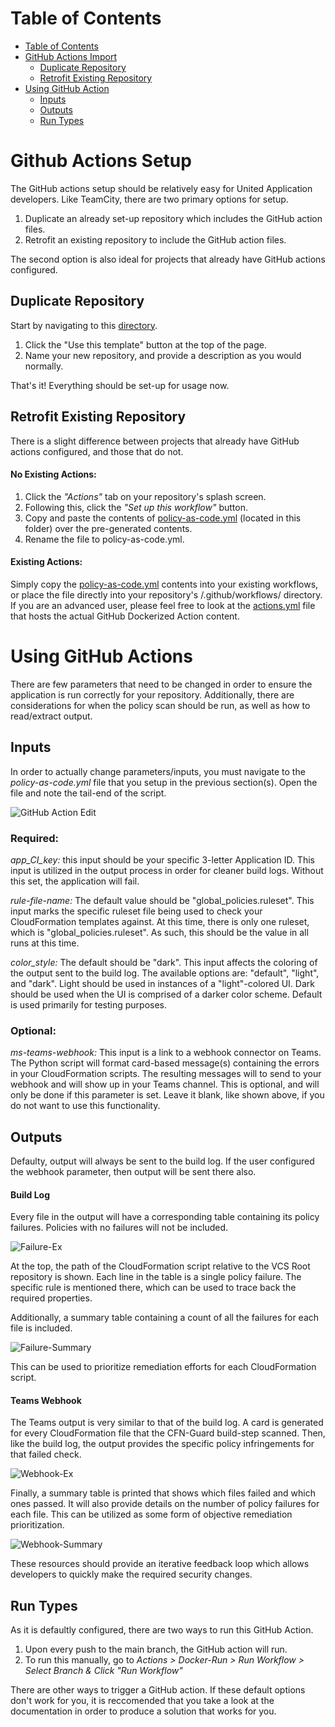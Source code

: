 Table of Contents
=================
<!--ts-->
   * [Table of Contents](#table-of-contents)
   * [GitHub Actions Import](#TeamCity-Setup)
      * [Duplicate Repository](#TeamCity-Setup)
      * [Retrofit Existing Repository](#TeamCity-Setup)
   * [Using GitHub Action]()
      * [Inputs]()
      * [Outputs]()
      * [Run Types]() 
<!--te-->

# Github Actions Setup
The GitHub actions setup should be relatively easy for United Application developers. Like TeamCity, there are two primary options for setup.
1. Duplicate an already set-up repository which includes the GitHub action files.
2. Retrofit an existing repository to include the GitHub action files.

The second option is also ideal for projects that already have GitHub actions configured.

## Duplicate Repository
Start by navigating to this [directory](https://github.ual.com/V838688/Policy-as-Code-GitHub-Action).
1. Click the "Use this template" button at the top of the page.
2. Name your new repository, and provide a description as you would normally.

That's it! Everything should be set-up for usage now.

## Retrofit Existing Repository
There is a slight difference between projects that already have GitHub actions configured, and those that do not.
#### No Existing Actions:
1. Click the _"Actions"_ tab on your repository's splash screen.
2. Following this, click the _"Set up this workflow"_ button.
3. Copy and paste the contents of [policy-as-code.yml]() (located in this folder) over the pre-generated contents.
4. Rename the file to policy-as-code.yml.

#### Existing Actions:
Simply copy the [policy-as-code.yml]() contents into your existing workflows, or place the file directly into your repository's /.github/workflows/ directory. If you are an advanced user, please feel free to look at the [actions.yml]() file that hosts the actual GitHub Dockerized Action content.

# Using GitHub Actions
There are few parameters that need to be changed in order to ensure the application is run correctly for your repository. Additionally, there are considerations for when the policy scan should be run, as well as how to read/extract output.
## Inputs
In order to actually change parameters/inputs, you must navigate to the _policy-as-code.yml_ file that you setup in the previous section(s). Open the file and note the tail-end of the script.

![GitHub Action Edit](/res/github-action-inputs.png)

### Required:
_app_CI_key:_ this input should be your specific 3-letter Application ID. This input is utilized in the output process in order for cleaner build logs. Without this set, the application will fail.

_rule-file-name:_ The default value should be "global_policies.ruleset". This input marks the specific ruleset file being used to check your CloudFormation templates against. At this time, there is only one ruleset, which is "global_policies.ruleset". As such, this should be the value in all runs at this time.

_color_style:_ The default should be "dark". This input affects the coloring of the output sent to the build log. The available options are: "default", "light", and "dark". Light should be used in instances of a "light"-colored UI. Dark should be used when the UI is comprised of a darker color scheme. Default is used primarily for testing purposes.

### Optional:
_ms-teams-webhook:_ This input is a link to a webhook connector on Teams. The Python script will format card-based message(s) containing the errors in your CloudFormation scripts. The resulting messages will to send to your webhook and will show up in your Teams channel. This is optional, and will only be done if this parameter is set. Leave it blank, like shown above, if you do not want to use this functionality. 

## Outputs
Defaulty, output will always be sent to the build log. If the user configured the webhook parameter, then output will be sent there also.
#### Build Log
Every file in the output will have a corresponding table containing its policy failures. Policies with no failures will not be included.

![Failure-Ex](/res/failure-example.png)

At the top, the path of the CloudFormation script relative to the VCS Root repository is shown. Each line in the table is a single policy failure. The specific rule is mentioned there, which can be used to trace back the required properties. 

Additionally, a summary table containing a count of all the failures for each file is included.

![Failure-Summary](/res/summary-table.png)

This can be used to prioritize remediation efforts for each CloudFormation script.

#### Teams Webhook
The Teams output is very similar to that of the build log. A card is generated for every CloudFormation file that the CFN-Guard build-step scanned. Then, like the build log, the output provides the specific policy infringements for that failed check.

![Webhook-Ex](/res/webhook_ex.png)

Finally, a summary table is printed that shows which files failed and which ones passed. It will also provide details on the number of policy failures for each file. This can be utilized as some form of objective remediation prioritization.

![Webhook-Summary](/res/webhook_summary.png)

These resources should provide an iterative feedback loop which allows developers to quickly make the required security changes.

## Run Types
As it is defaultly configured, there are two ways to run this GitHub Action.
1. Upon every push to the main branch, the GitHub action will run.
2. To run this manually, go to _Actions > Docker-Run > Run Workflow > Select Branch & Click "Run Workflow"_

There are other ways to trigger a GitHub action. If these default options don't work for you, it is reccomended that you take a look at the documentation in order to produce a solution that works for you.

